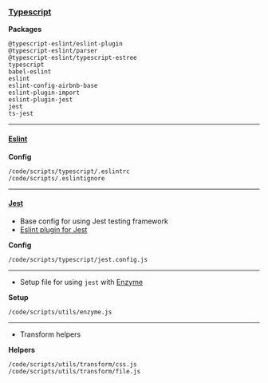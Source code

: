 ### [Typescript](https://www.typescriptlang.org/)

**Packages**

    @typescript-eslint/eslint-plugin
    @typescript-eslint/parser
    @typescript-eslint/typescript-estree
    typescript
    babel-eslint
    eslint
    eslint-config-airbnb-base
    eslint-plugin-import
    eslint-plugin-jest
    jest
    ts-jest

---

#### [Eslint](https://eslint.org/)

**Config**

    /code/scripts/typescript/.eslintrc
    /code/scripts/.eslintignore

---

#### [Jest](https://jestjs.io/)

-   Base config for using Jest testing framework
-   [Eslint plugin for Jest](https://github.com/jest-community/eslint-plugin-jest)

**Config**

    /code/scripts/typescript/jest.config.js

---

-   Setup file for using `jest` with [Enzyme](https://airbnb.io/enzyme/)

**Setup**

    /code/scripts/utils/enzyme.js

---

-   Transform helpers

**Helpers**

    /code/scripts/utils/transform/css.js
    /code/scripts/utils/transform/file.js
